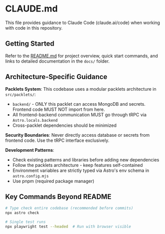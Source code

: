 # CLAUDE.md

This file provides guidance to Claude Code (claude.ai/code) when working with code in this repository.

## Getting Started

Refer to the [README.md](./README.md) for project overview, quick start commands, and links to detailed documentation in the `docs/` folder.

## Architecture-Specific Guidance

**Packlets System**: This codebase uses a modular packlets architecture in `src/packlets/`:
- `backend/` - ONLY this packlet can access MongoDB and secrets. Frontend code MUST NOT import from here.
- All frontend-backend communication MUST go through tRPC via `Astro.locals.backend`
- Cross-packlet dependencies should be minimized

**Security Boundaries**: Never directly access database or secrets from frontend code. Use the tRPC interface exclusively.

**Development Patterns**:
- Check existing patterns and libraries before adding new dependencies
- Follow the packlets architecture - keep features self-contained
- Environment variables are strictly typed via Astro's env schema in `astro.config.mjs`
- Use pnpm (required package manager)

## Key Commands Beyond README

```bash
# Type check entire codebase (recommended before commits)
npx astro check

# Single test runs
npx playwright test --headed  # Run with browser visible
```